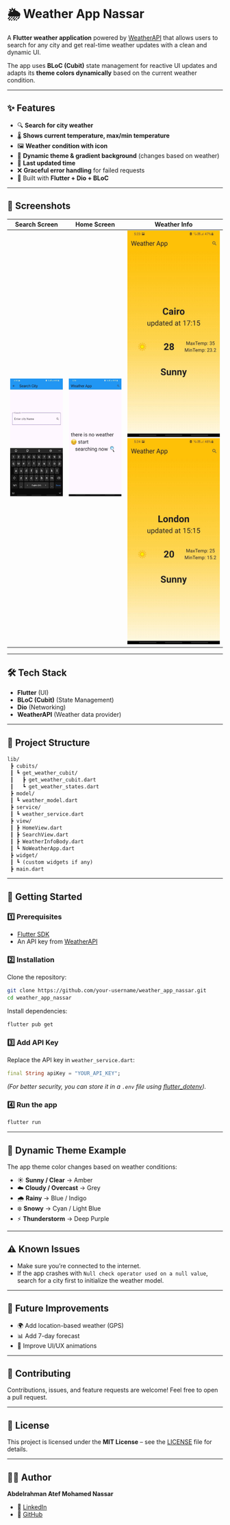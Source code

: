 # 🌦️ Weather App Nassar

A **Flutter weather application** powered by [WeatherAPI](https://www.weatherapi.com/) that allows users to search for any city and get real-time weather updates with a clean and dynamic UI.

The app uses **BLoC (Cubit)** state management for reactive UI updates and adapts its **theme colors dynamically** based on the current weather condition.

---

## ✨ Features

* 🔍 **Search for city weather**
* 🌡️ **Shows current temperature, max/min temperature**
* 🖼️ **Weather condition with icon**
* 🎨 **Dynamic theme & gradient background** (changes based on weather)
* 📅 **Last updated time**
* ❌ **Graceful error handling** for failed requests
* 🚀 Built with **Flutter + Dio + BLoC**

---

## 📸 Screenshots

| Search Screen                              | Home Screen                              | Weather Info                                                                              |
| ------------------------------------------ | ---------------------------------------- | ----------------------------------------------------------------------------------------- |
| ![Search](./photo_2025-09-19_17-21-03.jpg) | ![Home](./photo_2025-09-19_17-21-09.jpg) | ![Weather1](./photo_2025-09-19_17-24-38.jpg) ![Weather2](./photo_2025-09-19_17-24-33.jpg) |

---

## 🛠️ Tech Stack

* **Flutter** (UI)
* **BLoC (Cubit)** (State Management)
* **Dio** (Networking)
* **WeatherAPI** (Weather data provider)

---

## 📂 Project Structure

```
lib/
 ┣ cubits/
 ┃ ┗ get_weather_cubit/
 ┃   ┣ get_weather_cubit.dart
 ┃   ┗ get_weather_states.dart
 ┣ model/
 ┃ ┗ weather_model.dart
 ┣ service/
 ┃ ┗ weather_service.dart
 ┣ view/
 ┃ ┣ HomeView.dart
 ┃ ┣ SearchView.dart
 ┃ ┣ WeatherInfoBody.dart
 ┃ ┗ NoWeatherApp.dart
 ┣ widget/
 ┃ ┗ (custom widgets if any)
 ┣ main.dart
```

---

## 🚀 Getting Started

### 1️⃣ Prerequisites

* [Flutter SDK](https://flutter.dev/docs/get-started/install)
* An API key from [WeatherAPI](https://www.weatherapi.com/)

### 2️⃣ Installation

Clone the repository:

```bash
git clone https://github.com/your-username/weather_app_nassar.git
cd weather_app_nassar
```

Install dependencies:

```bash
flutter pub get
```

### 3️⃣ Add API Key

Replace the API key in `weather_service.dart`:

```dart
final String apiKey = "YOUR_API_KEY";
```

*(For better security, you can store it in a `.env` file using [flutter\_dotenv](https://pub.dev/packages/flutter_dotenv)).*

### 4️⃣ Run the app

```bash
flutter run
```

---

## 🎨 Dynamic Theme Example

The app theme color changes based on weather conditions:

* ☀️ **Sunny / Clear** → Amber
* ☁️ **Cloudy / Overcast** → Grey
* 🌧️ **Rainy** → Blue / Indigo
* ❄️ **Snowy** → Cyan / Light Blue
* ⚡ **Thunderstorm** → Deep Purple

---

## ⚠️ Known Issues

* Make sure you’re connected to the internet.
* If the app crashes with `Null check operator used on a null value`, search for a city first to initialize the weather model.

---

## 📌 Future Improvements

* 🌍 Add location-based weather (GPS)
* 📊 Add 7-day forecast
* 🎨 Improve UI/UX animations

---

## 🤝 Contributing

Contributions, issues, and feature requests are welcome!
Feel free to open a pull request.

---

## 📜 License

This project is licensed under the **MIT License** – see the [LICENSE](LICENSE) file for details.

---

## 👨‍💻 Author

**Abdelrahman Atef Mohamed Nassar**

* 💼 [LinkedIn](https://www.linkedin.com/in/Abdelrahman-Nassar-dev253)
* 🐙 [GitHub](https://github.com/Abdelrahmannassar10)

